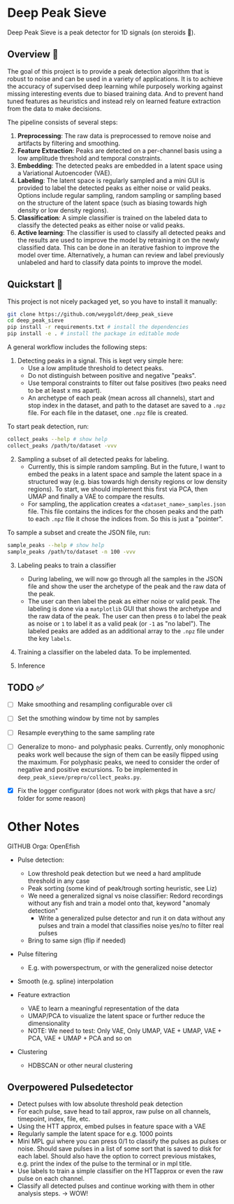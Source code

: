# Deep Peak Sieve

Deep Peak Sieve is a peak detector for 1D signals (on steroids 💊).

## Overview 🔎

The goal of this project is to provide a peak detection algorithm that is
robust to noise and can be used in a variety of applications. It is to achieve
the accuracy of supervised deep learning while purposely working against
missing interesting events due to biased training data. And to prevent hand
tuned features as heuristics and instead rely on learned feature extraction
from the data to make decisions.

The pipeline consists of several steps:

1. **Preprocessing**: The raw data is preprocessed to remove noise and artifacts by filtering and smoothing.
1. **Feature Extraction**: Peaks are detected on a per-channel basis using a low amplitude threshold and temporal constraints.
1. **Embedding**: The detected peaks are embedded in a latent space using a Variational Autoencoder (VAE).
1. **Labeling**: The latent space is regularly sampled and a mini GUI is provided to label the detected peaks as either noise or valid peaks. Options include regular sampling, random sampling or sampling based on the structure of the latent space (such as biasing towards high density or low density regions).
1. **Classification**: A simple classifier is trained on the labeled data to classify the detected peaks as either noise or valid peaks.
1. **Active learning**: The classifier is used to classify all detected peaks and the results are used to improve the model by retraining it on the newly classified data. This can be done in an iterative fashion to improve the model over time. Alternatively, a human can review and label previously unlabeled and hard to classify data points to improve the model.

## Quickstart 🚀

This project is not nicely packaged yet, so you have to install it manually:

```bash
git clone https://github.com/weygoldt/deep_peak_sieve
cd deep_peak_sieve
pip install -r requirements.txt # install the dependencies
pip install -e . # install the package in editable mode
```

A general workflow includes the following steps:

1. Detecting peaks in a signal. This is kept very simple here:
   - Use a low amplitude threshold to detect peaks.
   - Do not distinguish between positive and negative "peaks".
   - Use temporal constraints to filter out false positives (two peaks need to be at least x ms apart).
   - An archetype of each peak (mean across all channels), start and stop index in the dataset, and path to the dataset are saved to a `.npz` file. For each file in the dataset, one `.npz` file is created.

To start peak detection, run:

```bash
collect_peaks --help # show help
collect_peaks /path/to/dataset -vvv
```

2. Sampling a subset of all detected peaks for labeling.
   - Currently, this is simple random sampling. But in the future, I want to
     embed the peaks in a latent space and sample the latent space in a
     structured way (e.g. bias towards high density regions or low density
     regions). To start, we should implement this first via PCA, then UMAP and
     finally a VAE to compare the results.
   - For sampling, the application creates a `<dataset_name>_samples.json`
     file. This file contains the indices for the chosen peaks and the path to
     each `.npz` file it chose the indices from. So this is just a "pointer".

To sample a subset and create the JSON file, run:

```bash
sample_peaks --help # show help
sample_peaks /path/to/dataset -n 100 -vvv
```

3. Labeling peaks to train a classifier

   - During labeling, we will now go through all the samples in the JSON file
     and show the user the archetype of the peak and the raw data of the peak.
   - The user can then label the peak as either noise or valid peak. The labeling
     is done via a `matplotlib` GUI that shows the archetype and the raw data of
     the peak. The user can then press `0` to label the peak as noise or `1` to
     label it as a valid peak (or `-1` as "no label"). The labeled peaks are added
     as an additional array to the `.npz` file under the key `labels`.

1. Training a classifier on the labeled data. To be implemented.

1. Inference

## TODO ✅

- [ ] Make smoothing and resampling configurable over cli
- [ ] Set the smothing window by time not by samples
- [ ] Resample everything to the same sampling rate
- [ ] Generalize to mono- and polyphasic peaks. Currently, only monophonic peaks work well because the sign of them can be easily flipped using the maximum. For polyphasic peaks, we need to consider the order of negative and positive excursions. To be implemented in `deep_peak_sieve/prepro/collect_peaks.py`.

- [x] Fix the logger configurator (does not work with pkgs that have a src/ folder for some reason)

# Other Notes

GITHUB Orga: OpenEfish

- Pulse detection:

  - Low threshold peak detection but we need a hard amplitude threshold in any case
  - Peak sorting (some kind of peak/trough sorting heuristic, see Liz)
  - We need a generalized signal vs noise classifier: Redord recordings without any fish and train a model onto that, keyword "anomaly detection"
    - Write a generalized pulse detector and run it on data without any pulses and train a model that classifies noise yes/no to filter real pulses
  - Bring to same sign (flip if needed)

- Pulse filtering

  - E.g. with powerspectrum, or with the generalized noise detector

- Smooth (e.g. spline) interpolation

- Feature extraction

  - VAE to learn a meaningful representation of the data
  - UMAP/PCA to visualize the latent space or further reduce the dimensionality
  - NOTE: We need to test: Only VAE, Only UMAP, VAE + UMAP, VAE + PCA, VAE + UMAP + PCA and so on

- Clustering

  - HDBSCAN or other neural clustering

## Overpowered Pulsedetector

- Detect pulses with low absolute threshold peak detection
- For each pulse, save head to tail approx, raw pulse on all channels, timepoint, index, file, etc.
- Using the HTT approx, embed pulses in feature space with a VAE
- Regularly sample the latent space for e.g. 1000 points
- Mini MPL gui where you can press 0/1 to classify the pulses as pulses or noise. Should save pulses in a list of some sort that is saved to disk for each label. Should also have the option to correct previous mistakes, e.g. print the index of the pulse to the terminal or in mpl title.
- Use labels to train a simple classifier on the HTTapprox or even the raw pulse on each channel.
- Classify all detected pulses and continue working with them in other analysis steps.
  -> WOW!
